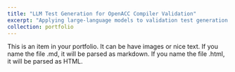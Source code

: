 ```yaml
---
title: "LLM Test Generation for OpenACC Compiler Validation"
excerpt: "Applying large-language models to validation test generation from natural language spceification for OpenACC Compilers. <br/><img src='/images/500x300.png'>"
collection: portfolio
---
```


This is an item in your portfolio. It can be have images or nice text. If you name the file .md, it will be parsed as markdown. If you name the file .html, it will be parsed as HTML. 

